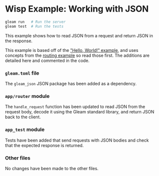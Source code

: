 # Wisp Example: Working with JSON

```sh
gleam run   # Run the server
gleam test  # Run the tests
```

This example shows how to read JSON from a request and return JSON in the
response.

This example is based off of the ["Hello, World!" example][hello], and uses
concepts from the [routing example][routing] so read those first. The additions
are detailed here and commented in the code.

[hello]: https://github.com/lpil/wisp/tree/main/examples/0-hello-world
[routing]: https://github.com/lpil/wisp/tree/main/examples/1-routing

### `gleam.toml` file

The `gleam_json` JSON package has been added as a dependency.

### `app/router` module

The `handle_request` function has been updated to read JSON from the
request body, decode it using the Gleam standard library, and return JSON
back to the client.

### `app_test` module

Tests have been added that send requests with JSON bodies and check that the
expected response is returned.

### Other files

No changes have been made to the other files.
